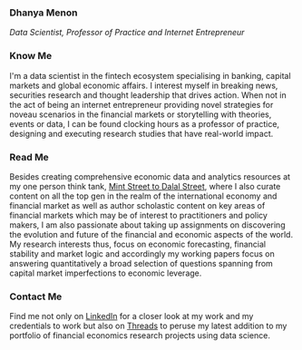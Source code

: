 ### Dhanya Menon
*Data Scientist, Professor of Practice and Internet Entrepreneur*
### Know Me
I'm a data scientist in the fintech ecosystem specialising in banking, capital markets and global economic affairs. I interest myself in breaking news, securities research and thought leadership that drives action. When not in the act of being an internet entrepreneur providing novel strategies for noveau scenarios in the financial markets or storytelling with theories, events or data, I can be found clocking hours as a professor of practice, designing and executing research studies that have real-world impact.
### Read Me
Besides creating comprehensive economic data and analytics resources at my one person think tank, [Mint Street to Dalal Street](https://sites.google.com/view/mint-street-to-dalal-street), where I also curate content on all the top gen in the realm of the international economy and financial market as well as author scholastic content on key areas of financial markets which may be of interest to practitioners and policy makers, I am also passionate about taking up assignments on discovering the evolution and future of the financial and economic aspects of the world. My research interests thus, focus on economic forecasting, financial stability and market logic and accordingly my working papers focus on answering quantitatively a broad selection of questions spanning from capital market imperfections to economic leverage.
### Contact Me 
Find me not only on [LinkedIn](https://www.linkedin.com/in/madamdhanyamenon) for a closer look at my work and my credentials to work but also on [Threads](https://www.threads.net/@srtadhanyamenon) to peruse my latest addition to my portfolio of financial economics research projects using data science.
